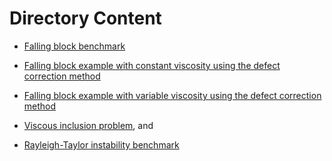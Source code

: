 # Directory Content

- [Falling block benchmark](.FallingBlockBenchmark.jl)

- [Falling block example with constant viscosity using the defect correction method](.FallingBlockConstEta_DC.jl)

- [Falling block example with variable viscosity using the defect correction method](.FallingBlockVarEta_DC.jl)

- [Viscous inclusion problem](.ViscousInclusion.jl), and

- [Rayleigh-Taylor instability benchmark](.RTI.jl)
